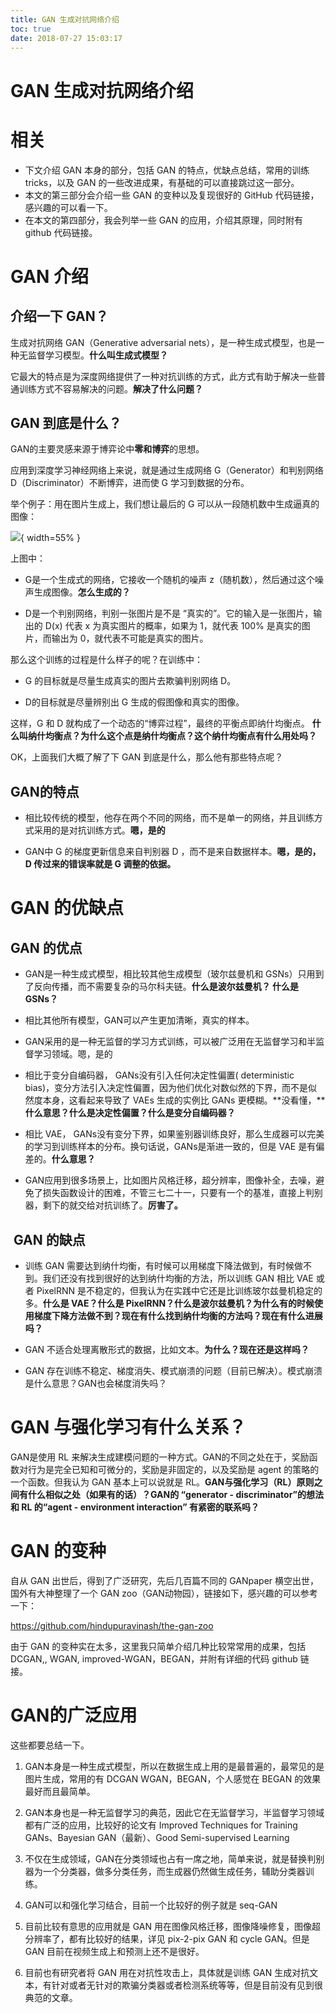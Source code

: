 ```yaml
---
title: GAN 生成对抗网络介绍
toc: true
date: 2018-07-27 15:03:17
---
```

# GAN 生成对抗网络介绍

# 相关







* 下文介绍 GAN 本身的部分，包括 GAN 的特点，优缺点总结，常用的训练 tricks，以及 GAN 的一些改进成果，有基础的可以直接跳过这一部分。
* 本文的第三部分会介绍一些 GAN 的变种以及复现很好的 GitHub 代码链接，感兴趣的可以看一下。
* 在本文的第四部分，我会列举一些 GAN 的应用，介绍其原理，同时附有 github 代码链接。





# GAN 介绍




## 介绍一下 GAN？


生成对抗网络 GAN（Generative adversarial nets），是一种生成式模型，也是一种无监督学习模型。**什么叫生成式模型？**

它最大的特点是为深度网络提供了一种对抗训练的方式，此方式有助于解决一些普通训练方式不容易解决的问题。**解决了什么问题？**


## GAN 到底是什么？


GAN的主要灵感来源于博弈论中**零和博弈**的思想。

应用到深度学习神经网络上来说，就是通过生成网络 G（Generator）和判别网络 D（Discriminator）不断博弈，进而使 G 学习到数据的分布。

举个例子：用在图片生成上，我们想让最后的 G 可以从一段随机数中生成逼真的图像：

![](http://images.iterate.site/blog/image/180727/k410K0HBcC.png?imageslim){ width=55% }

上图中：




* G是一个生成式的网络，它接收一个随机的噪声 z（随机数），然后通过这个噪声生成图像。**怎么生成的？**

* D是一个判别网络，判别一张图片是不是 “真实的”。它的输入是一张图片，输出的 D(x) 代表 x 为真实图片的概率，如果为 1，就代表 100% 是真实的图片，而输出为 0，就代表不可能是真实的图片。


那么这个训练的过程是什么样子的呢？在训练中：


* G 的目标就是尽量生成真实的图片去欺骗判别网络 D。

* D的目标就是尽量辨别出 G 生成的假图像和真实的图像。


这样，G 和 D 就构成了一个动态的“博弈过程”，最终的平衡点即纳什均衡点。 **什么叫纳什均衡点？为什么这个点是纳什均衡点？这个纳什均衡点有什么用处吗？**



OK，上面我们大概了解了下 GAN 到底是什么，那么他有那些特点呢？


## GAN的特点



* 相比较传统的模型，他存在两个不同的网络，而不是单一的网络，并且训练方式采用的是对抗训练方式。**嗯，是的**

* GAN中 G 的梯度更新信息来自判别器 D ，而不是来自数据样本。**嗯，是的，D 传过来的错误率就是 G 调整的依据。**





# GAN 的优缺点




## GAN 的优点






  * GAN是一种生成式模型，相比较其他生成模型（玻尔兹曼机和 GSNs）只用到了反向传播，而不需要复杂的马尔科夫链。**什么是波尔兹曼机？ 什么是 GSNs？**


  * 相比其他所有模型，GAN可以产生更加清晰，真实的样本。


  * GAN采用的是一种无监督的学习方式训练，可以被广泛用在无监督学习和半监督学习领域。嗯，是的


  * 相比于变分自编码器， GANs没有引入任何决定性偏置( deterministic bias)，变分方法引入决定性偏置，因为他们优化对数似然的下界，而不是似然度本身，这看起来导致了 VAEs 生成的实例比 GANs 更模糊。**没看懂，****什么意思？什么是决定性偏置？什么是变分自编码器？**


  * 相比 VAE， GANs没有变分下界，如果鉴别器训练良好，那么生成器可以完美的学习到训练样本的分布。换句话说，GANs是渐进一致的，但是 VAE 是有偏差的。**什么意思？**


  * GAN应用到很多场景上，比如图片风格迁移，超分辨率，图像补全，去噪，避免了损失函数设计的困难，不管三七二十一，只要有一个的基准，直接上判别器，剩下的就交给对抗训练了。**厉害了。**





##  GAN 的缺点






  * 训练 GAN 需要达到纳什均衡，有时候可以用梯度下降法做到，有时候做不到。我们还没有找到很好的达到纳什均衡的方法，所以训练 GAN 相比 VAE 或者 PixelRNN 是不稳定的，但我认为在实践中它还是比训练玻尔兹曼机稳定的多。**什么是 VAE？什么是 PixelRNN？什么是波尔兹曼机？为什么有的时候使用梯度下降方法做不到？现在有什么找到纳什均衡的方法吗？现在有什么进展吗？**


  * GAN 不适合处理离散形式的数据，比如文本。**为什么？现在还是这样吗？**


  * GAN 存在训练不稳定、梯度消失、模式崩溃的问题（目前已解决）。模式崩溃是什么意思？GAN也会梯度消失吗？







# GAN 与强化学习有什么关系？




GAN是使用 RL 来解决生成建模问题的一种方式。GAN的不同之处在于，奖励函数对行为是完全已知和可微分的，奖励是非固定的，以及奖励是 agent 的策略的一个函数。但我认为 GAN 基本上可以说就是 RL。**GAN与强化学习（RL）原则之间有什么相似之处（如果有的话）？GAN的 “generator - discriminator”的想法和 RL 的“agent - environment interaction” 有紧密的联系吗？**











# GAN 的变种


自从 GAN 出世后，得到了广泛研究，先后几百篇不同的 GANpaper 横空出世，国外有大神整理了一个 GAN zoo（GAN动物园），链接如下，感兴趣的可以参考一下：

https://github.com/hindupuravinash/the-gan-zoo

由于 GAN 的变种实在太多，这里我只简单介绍几种比较常常用的成果，包括 DCGAN,, WGAN, improved-WGAN，BEGAN，并附有详细的代码 github 链接。




# **GAN的广泛应用**


这些都要总结一下。




  1. GAN本身是一种生成式模型，所以在数据生成上用的是最普遍的，最常见的是图片生成，常用的有 DCGAN WGAN，BEGAN，个人感觉在 BEGAN 的效果最好而且最简单。


  2. GAN本身也是一种无监督学习的典范，因此它在无监督学习，半监督学习领域都有广泛的应用，比较好的论文有 Improved Techniques for Training GANs、Bayesian GAN（最新）、Good Semi-supervised Learning


  3. 不仅在生成领域，GAN在分类领域也占有一席之地，简单来说，就是替换判别器为一个分类器，做多分类任务，而生成器仍然做生成任务，辅助分类器训练。


  4. GAN可以和强化学习结合，目前一个比较好的例子就是 seq-GAN


  5. 目前比较有意思的应用就是 GAN 用在图像风格迁移，图像降噪修复，图像超分辨率了，都有比较好的结果，详见 pix-2-pix GAN 和 cycle GAN。但是 GAN 目前在视频生成上和预测上还不是很好。


  6. 目前也有研究者将 GAN 用在对抗性攻击上，具体就是训练 GAN 生成对抗文本，有针对或者无针对的欺骗分类器或者检测系统等等，但是目前没有见到很典范的文章。













#
